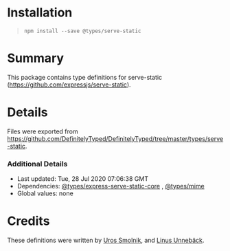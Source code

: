 # Installation

> `npm install --save @types/serve-static`

# Summary

This package contains type definitions for serve-static (https://github.com/expressjs/serve-static).

# Details

Files were exported from https://github.com/DefinitelyTyped/DefinitelyTyped/tree/master/types/serve-static.

### Additional Details

* Last updated: Tue, 28 Jul 2020 07:06:38 GMT
* Dependencies: [@types/express-serve-static-core](https://npmjs.com/package/@types/express-serve-static-core)
  , [@types/mime](https://npmjs.com/package/@types/mime)
* Global values: none

# Credits

These definitions were written by [Uros Smolnik](https://github.com/urossmolnik),
and [Linus Unnebäck](https://github.com/LinusU).
